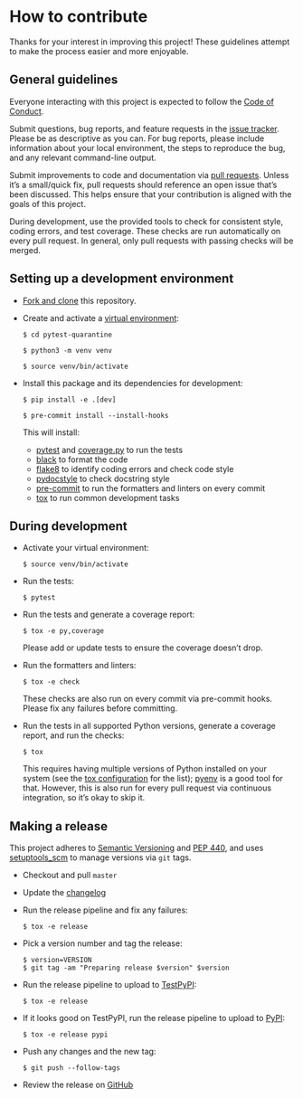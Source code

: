 # How to contribute

Thanks for your interest in improving this project! These guidelines attempt to make the process easier and more enjoyable.

## General guidelines

Everyone interacting with this project is expected to follow the [Code of Conduct](./CODE_OF_CONDUCT.md).

Submit questions, bug reports, and feature requests in the [issue tracker](https://github.com/bhrutledge/pytest-quarantine/issues). Please be as descriptive as you can. For bug reports, please include information about your local environment, the steps to reproduce the bug, and any relevant command-line output.

Submit improvements to code and documentation via [pull requests](https://github.com/bhrutledge/pytest-quarantine/pulls). Unless it’s a small/quick fix, pull requests should reference an open issue that’s been discussed. This helps ensure that your contribution is aligned with the goals of this project.

During development, use the provided tools to check for consistent style, coding errors, and test coverage. These checks are run automatically on every pull request. In general, only pull requests with passing checks will be merged.

## Setting up a development environment

- [Fork and clone](https://help.github.com/en/articles/fork-a-repo) this repository.

- Create and activate a [virtual environment](https://docs.python.org/3/tutorial/venv.html):

    ```
    $ cd pytest-quarantine

    $ python3 -m venv venv

    $ source venv/bin/activate
    ```

- Install this package and its dependencies for development:

    ```
    $ pip install -e .[dev]

    $ pre-commit install --install-hooks
    ```

    This will install:

    - [pytest](https://docs.pytest.org/en/latest/) and [coverage.py](https://coverage.readthedocs.io/en/latest/) to run the tests
    - [black](https://black.readthedocs.io/en/stable/) to format the code
    - [flake8](http://flake8.pycqa.org/en/latest/) to identify coding errors and check code style
    - [pydocstyle](http://www.pydocstyle.org/en/latest/) to check docstring style
    - [pre-commit](https://pre-commit.com/) to run the formatters and linters on every commit
    - [tox](https://tox.readthedocs.io/en/latest/) to run common development tasks

## During development

- Activate your virtual environment:

    ```
    $ source venv/bin/activate
    ```

- Run the tests:

    ```
    $ pytest
    ```

- Run the tests and generate a coverage report:

    ```
    $ tox -e py,coverage
    ```

    Please add or update tests to ensure the coverage doesn’t drop.

- Run the formatters and linters:

    ```
    $ tox -e check
    ```

    These checks are also run on every commit via pre-commit hooks. Please fix any failures before committing.

- Run the tests in all supported Python versions, generate a coverage report, and run the checks:

    ```
    $ tox
    ```

    This requires having multiple versions of Python installed on your system (see the [tox configuration](./tox.ini) for the list); [pyenv](https://github.com/pyenv/pyenv) is a good tool for that. However, this is also run for every pull request via continuous integration, so it’s okay to skip it.

## Making a release

This project adheres to [Semantic Versioning](https://semver.org/spec/v2.0.0.html) and [PEP 440](https://www.python.org/dev/peps/pep-0440/), and uses [setuptools_scm](https://pypi.org/project/setuptools-scm/) to manage versions via `git` tags.

- Checkout and pull `master`

- Update the [changelog](./CHANGELOG.md)

- Run the release pipeline and fix any failures:

    ```
    $ tox -e release
    ```

- Pick a version number and tag the release:

    ```
    $ version=VERSION
    $ git tag -am "Preparing release $version" $version
    ```

- Run the release pipeline to upload to [TestPyPI](https://test.pypi.org/project/pytest-quarantine/):

    ```
    $ tox -e release
    ```

- If it looks good on TestPyPI, run the release pipeline to upload to [PyPI](https://pypi.org/project/pytest-quarantine/):

    ```
    $ tox -e release pypi
    ```

- Push any changes and the new tag:

    ```
    $ git push --follow-tags
    ```

- Review the release on [GitHub](https://github.com/bhrutledge/pytest-quarantine)
